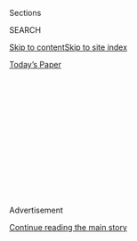 <div id="app">

<div>

<div>

<div>

<div class="NYTAppHideMasthead css-1q2w90k e1suatyy0">

<div class="section css-ui9rw0 e1suatyy2">

<div class="css-eph4ug er09x8g0">

<div class="css-6n7j50">

</div>

<span class="css-1dv1kvn">Sections</span>

<div class="css-10488qs">

<span class="css-1dv1kvn">SEARCH</span>

</div>

[Skip to content](#site-content)[Skip to site
index](#site-index)

</div>

<div class="css-10698na e1huz5gh0">

</div>

</div>

<div id="masthead-bar-one" class="section hasLinks css-15hmgas e1csuq9d3">

<div class="css-uqyvli e1csuq9d0">

</div>

<div class="css-1uqjmks e1csuq9d1">

</div>

<div class="css-9e9ivx">

[](https://myaccount.nytimes.com/auth/login?response_type=cookie&client_id=vi)

</div>

<div class="css-1bvtpon e1csuq9d2">

[Today’s
Paper](https://www.nytimes.com/section/todayspaper)

</div>

</div>

</div>

</div>

<div data-aria-hidden="false">

<div id="site-content" data-role="main">

<div>

<div class="css-1aor85t" style="opacity:0.000000001;z-index:-1;visibility:hidden">

<div class="css-1hqnpie">

<div class="css-epjblv">

<span class="css-17xtcya">[Opinion](/section/opinion)</span><span class="css-x15j1o">|</span><span class="css-fwqvlz">Protecting
the Rights of Those With
Disabilities</span>

</div>

<div class="css-k008qs">

<div class="css-1iwv8en">

<span class="css-18z7m18"></span>

<div>

</div>

</div>

<span class="css-1n6z4y">https://nyti.ms/3164niJ</span>

<div class="css-1705lsu">

<div class="css-4xjgmj">

<div class="css-4skfbu" data-role="toolbar" data-aria-label="Social Media Share buttons, Save button, and Comments Panel with current comment count" data-testid="share-tools">

  - 
  - 
  - 
  - 
    
    <div class="css-6n7j50">
    
    </div>

  - 

</div>

</div>

</div>

</div>

</div>

</div>

<div id="NYT_TOP_BANNER_REGION" class="css-13pd83m">

</div>

<div id="top-wrapper" class="css-1sy8kpn">

<div id="top-slug" class="css-l9onyx">

Advertisement

</div>

[Continue reading the main
story](#after-top)

<div class="ad top-wrapper" style="text-align:center;height:100%;display:block;min-height:250px">

<div id="top" class="place-ad" data-position="top" data-size-key="top">

</div>

</div>

<div id="after-top">

</div>

</div>

<div>

<div class="css-v5btjw etb61u70">

<div class="css-v05ibm etb61u71">

[Opinion](/section/opinion)

</div>

</div>

<div id="sponsor-wrapper" class="css-1hyfx7x">

<div id="sponsor-slug" class="css-19vbshk">

Supported by

</div>

[Continue reading the main
story](#after-sponsor)

<div id="sponsor" class="ad sponsor-wrapper" style="text-align:center;height:100%;display:block">

</div>

<div id="after-sponsor">

</div>

</div>

<div class="css-186x18t">

letters

</div>

<div class="css-1vkm6nb ehdk2mb0">

# Protecting the Rights of Those With Disabilities

</div>

Readers discuss a series of articles about the impact of the Americans
With Disabilities Act, passed 30 years ago.

<div class="css-bn0qp euiyums0">

Aug. 1, 2020, <span class="css-epvm6">12:00 p.m.
ET</span>

<div class="css-4xjgmj">

<div class="css-d8bdto" data-role="toolbar" data-aria-label="Social Media Share buttons, Save button, and Comments Panel with current comment count" data-testid="share-tools">

  - 
  - 
  - 
  - 
    
    <div class="css-6n7j50">
    
    </div>

  - 

</div>

</div>

</div>

</div>

<div class="section meteredContent css-1r7ky0e" name="articleBody" itemprop="articleBody">

<div class="css-79elbk" data-testid="photoviewer-wrapper">

<div class="css-z3e15g" data-testid="photoviewer-wrapper-hidden">

</div>

<div class="css-1a48zt4 ehw59r15" data-testid="photoviewer-children">

![<span class="css-16f3y1r e13ogyst0" data-aria-hidden="true"> </span><span class="css-cnj6d5 e1z0qqy90" itemprop="copyrightHolder"><span class="css-1ly73wi e1tej78p0">Credit...</span><span>Cornelia
Li</span></span>](https://static01.nyt.com/images/2020/07/12/opinion/sunday/11disability/11disability-articleLarge.jpg?quality=75&auto=webp&disable=upscale)

</div>

</div>

<div class="css-1fanzo5 StoryBodyCompanionColumn">

<div class="css-53u6y8">

**To the Editor:**

Re “[The A.D.A. at 30: Beyond the Law’s
Promise](https://www.nytimes.com/interactive/2020/us/disability-ADA-30-anniversary.html)”
(special section, July 26):

When President George H.W. Bush signed the Americans With Disabilities
Act 30 years ago, it recognized the needs of millions of people of all
ages who had been overlooked in previous legislation. As one of them
myself, I found it gratifying to read your thoughtfully selected
articles commemorating that auspicious anniversary.

Unlike race, which cannot be altered, a temporary or permanent
disability, whether from injury, illness or aging, can be acquired by
anyone. Thus, we all have a stake in protecting the civil rights of
people with disabilities.

The remarkable advances in critical medical care and the aging trends in
society suggest that the ranks of this group will continue to increase
in the future. And it should not be forgotten that, in the words of [Dr.
Howard
Rusk](https://www.nytimes.com/1989/11/05/obituaries/howard-rusk-88-dies-medical-pioneer.html),
though people may function within the limits of their disability, they
can still function to the hilt of their ability.

Stanley F. Wainapel  
Bronx  
*The writer, who is blind, is clinical director of rehabilitation
medicine at Montefiore Medical Center.*

</div>

</div>

<div class="css-1fanzo5 StoryBodyCompanionColumn">

<div class="css-53u6y8">

**To the Editor:**

I enjoyed reading your series examining the Americans With Disabilities
Act on its 30th anniversary, but I was disappointed to see no mention of
the person responsible for this historic piece of legislation, former
Senator Tom Harkin of Iowa. Put simply, the A.D.A. would likely not be
law today if it weren’t for Senator Harkin. I know, because I was there.

While it’s remembered as a bipartisan triumph, the A.D.A. was met with
tremendous pushback from the outset. Senator Harkin, whose brother was
deaf, authored what became the final bill and was its chief sponsor in
the Senate. The A.D.A. was personal for him, and the empathy and love
that drove Senator Harkin’s tireless advocacy for the bill were
instrumental in securing key alliances across the aisle — including the
Republican president, George H.W. Bush. Upon the passage of this
landmark legislation, Senator Harkin delivered his speech on the Senate
floor in sign language, [a first in the history of the
Senate.](https://disabilityvisibilityproject.com/2014/07/26/disability-history-senator-harkin-delivers-floor-speech-in-american-sign-language-upon-passage-of-the-ada-71390/)

Senator Harkin’s masterful navigation of the A.D.A. was an example of
Washington at its best — both parties coming together to make our
country a fairer, more just place. No examination of the A.D.A. is
complete without mentioning this man, whose leadership, vision and hard
work 30 years ago resulted in the passage of one of the most
consequential pieces of legislation in our nation’s history.

Harry Reid  
Las Vegas  
*The writer is a former Democratic senator from Nevada who served as the
Senate majority leader from 2007 to 2015.*

**To the Editor:**

Joseph Shapiro’s excellent article “[Generational
Expectations](https://www.nytimes.com/2020/07/17/style/americans-with-disabilities-act.html)”
suggests that the generation of people with disabilities that has come
of age since the passage of the Americans With Disabilities Act can be
characterized by an identity of disability pride. My colleague Alex
Heckert and I have conducted research on this population, as well as
those of its older members. Our most striking finding was the
*diversity* of disability identities.

</div>

</div>

<div class="css-1fanzo5 StoryBodyCompanionColumn">

<div class="css-53u6y8">

Yes, pride was more common among our younger respondents, but so was
“typicality,” an identity of “fitting in” and not participating in
disability rights activism. In general, disability pride is associated
with activism and is more common among those with lifelong disabilities
than among those who acquire their disabilities later in life.

Although the A.D.A. has increased accessibility, stigma has not
disappeared, and those who have been exposed to negative societal
attitudes often continue to have those attitudes after they become
disabled. Thus, while acknowledging the progress our society has made,
we should keep in mind the complexity of disability identity and
recognize that the need for attitudinal change must continue.

Rosalyn Benjamin Darling  
Pittsboro, N.C.  
*The writer is professor emerita of sociology at Indiana University of
Pennsylvania.*

**To the Editor:**

Re “[Building
Accessibility,](https://www.nytimes.com/2020/07/20/arts/disabilities-architecture-design.html)”
by Michael Kimmelman:

I appreciate Mr. Kimmelman’s belated recognition that when architecture
fails to consider the needs of people with disabilities, such projects
(like [Hunters Point
Library](https://gothamist.com/news/new-41-million-hunters-point-library-has-one-major-flaw))
are neither impressive nor — often — legal under the Americans With
Disabilities Act. I’d add that the A.D.A.’s impact is largely due to the
tireless work of those who enforce it through the courts.

The A.D.A. has one primary enforcement mechanism: civil litigation.
There is no relevant regulatory board, and voluntary compliance is far
from universal. Although some litigants do abuse the system, the
discourse surrounding so-called drive-by lawsuits has had the
frustrating and often unfair result of giving A.D.A. litigation a bad
name. In fact, much of the progress made in disability rights would not
have happened without private litigants.

Private litigants have ensured that people with disabilities can use
[city
sidewalks](https://gothamist.com/news/nyc-agrees-to-make-all-sidewalk-curbs-accessible-to-the-disabled),
[vote](https://dralegal.org/case/eason-v-new-york-state-board-elections/)
[privately](https://www.forbes.com/sites/peterslatin/2020/06/03/disabled-new-yorkers-can-vote--for-now/#32c3ef4c5375)
and
[independently](https://dralegal.org/press/landmark-decision-by-federal-appellate-court-vindicates-the-rights-of-voters-with-disabilities-in-new-york-city/),
safely [access](https://dralegal.org/case/metzler-v-kaiser/) [health
care](https://dralegal.org/case/sandra-lamb-v-nrad-medical-associates-et-al/)
[services](https://dralegal.org/case/hinkle-et-al-v-kent-et-al/), [avoid
abusive solitary confinement in juvenile detention
centers](https://www.chicagotribune.com/la-me-ln-contra-costa-juvenile-education-20130808-story.html),
[evacuate safely in an
emergency](https://www.nytimes.com/2013/11/08/nyregion/new-yorks-emergency-plans-violate-disabilities-act-judge-says.html),
[hail a
cab](https://www.nytimes.com/2013/12/07/nyregion/wheelchair-settlement-poses-test-for-cab-industry.html),
access [audio descriptions for streaming video
services](https://variety.com/2016/digital/news/netflix-audio-descriptions-blind-settlement-1201753569/)
and [captioning in movie
theaters](https://www.courthousenews.com/amc-movies-settles-class-action-blind/),
and so much more.

Thirty years later, this work is still far from over. The folly [of
building a brand-new, $41.5
million](https://gothamist.com/news/lack-handicap-accessibility-flashy-new-hunters-point-library-sparks-lawsuit)
inaccessible library underscores why private litigants must continue
bringing suits to enforce their civil rights.

</div>

</div>

<div class="css-1fanzo5 StoryBodyCompanionColumn">

<div class="css-53u6y8">

Andrea Kozak-Oxnard  
New York  
*The writer is a staff attorney at Disability Rights Advocates.*

**To the Editor:**

I applaud The Times for devoting a special section to disabilities. But
it was disappointing not to see any coverage of the daily problems that
accompany hearing loss for the millions of people with the condition. I
would not claim that hearing loss has the same impact as some of the
disabilities discussed. Yet severe hearing loss can present many
challenges.

I lost my career as a performing musician. In my work as an educational
researcher at a university, it compromised my ability to function in
meetings. If I go to the doctor or to the hospital, I may miss important
communications, particularly when doctors and staff are masked. Hearing
loss complicates speaking on the phone, going to dinner in a restaurant,
using public transit and many other daily activities.

At the Hearing Loss Association of America, we celebrate the 30th
anniversary of the A.D.A. and the rights we have gained that have
improved our lives. But even those gains required a fight and would not
have been accomplished without the advocacy of our predecessor
organization, Self-Help for the Hard of Hearing, which led the struggle
to have hearing loss covered by the A.D.A.

Jon Taylor  
New York  
*The writer is president of the Hearing Loss Association of America, New
York City chapter.*

**To the Editor:**

I very much appreciated Andrew Solomon’s essay “[Invisible
Disabilities](https://www.nytimes.com/2020/07/10/style/invisible-disabilities.html).”
I wholeheartedly agree that, at the 30th anniversary of the A.D.A., we
need to make the most vulnerable of us visible in order to enforce the
application of the A.D.A. to this population.

The A.D.A. itself, as Mr. Solomon describes, can too often be a “blunt
tool,” but for those with autism, learning differences, mental health
issues or neurological issues, there are often no instruments at all.

Because of the stigma commonly associated with invisible disabilities,
making those affected leery of disclosing them, it is even more
important that there be base-level support available. The history of the
A.D.A. has also taught us that the accommodations designed for one
community frequently support others. For example, ramps were created for
wheelchairs but also support those with strollers and walkers.

</div>

</div>

<div class="css-1fanzo5 StoryBodyCompanionColumn">

<div class="css-53u6y8">

Similarly, as we develop guidelines for those with invisible
disabilities, we will notice benefits to a multitude of people who
think, feel and interact differently, either permanently or transiently.
Ultimately, taking into account every type of body and mind enhances the
future for all of us.

Wendy Ross  
Philadelphia  
*The writer is the director of the Center for Autism and Neurodiversity
at Jefferson Health.*

</div>

</div>

</div>

<div>

</div>

<div>

</div>

<div>

</div>

<div>

<div id="bottom-wrapper" class="css-1ede5it">

<div id="bottom-slug" class="css-l9onyx">

Advertisement

</div>

[Continue reading the main
story](#after-bottom)

<div id="bottom" class="ad bottom-wrapper" style="text-align:center;height:100%;display:block;min-height:90px">

</div>

<div id="after-bottom">

</div>

</div>

</div>

</div>

</div>

## Site Index

<div>

</div>

## Site Information Navigation

  - [© <span>2020</span> <span>The New York Times
    Company</span>](https://help.nytimes.com/hc/en-us/articles/115014792127-Copyright-notice)

<!-- end list -->

  - [NYTCo](https://www.nytco.com/)
  - [Contact
    Us](https://help.nytimes.com/hc/en-us/articles/115015385887-Contact-Us)
  - [Work with us](https://www.nytco.com/careers/)
  - [Advertise](https://nytmediakit.com/)
  - [T Brand Studio](http://www.tbrandstudio.com/)
  - [Your Ad
    Choices](https://www.nytimes.com/privacy/cookie-policy#how-do-i-manage-trackers)
  - [Privacy](https://www.nytimes.com/privacy)
  - [Terms of
    Service](https://help.nytimes.com/hc/en-us/articles/115014893428-Terms-of-service)
  - [Terms of
    Sale](https://help.nytimes.com/hc/en-us/articles/115014893968-Terms-of-sale)
  - [Site
    Map](https://spiderbites.nytimes.com)
  - [Help](https://help.nytimes.com/hc/en-us)
  - [Subscriptions](https://www.nytimes.com/subscription?campaignId=37WXW)

</div>

</div>

</div>

</div>
